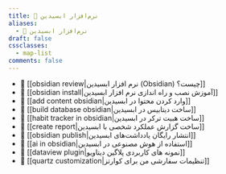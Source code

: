 ```yaml
---
title: 🔮 نرم‌افزار ابسیدین
aliases:
  - 🔮 نرم‌افزار ابسیدین
draft: false
cssclasses:
  - map-list
comments: false
---
```



<!-- QueryToSerialize: LIST without id emoji + " [[" + file.name + "|" + title + "]]" WHERE draft = false AND contains(parent, [[obsidian|🔮 نرم‌افزار ابسیدین]]) SORT order ASC -->
<!-- SerializedQuery: LIST without id emoji + " [[" + file.name + "|" + title + "]]" WHERE draft = false AND contains(parent, [[obsidian|🔮 نرم‌افزار ابسیدین]]) SORT order ASC -->
- 🌳 [[obsidian review|نرم افزار ابسیدین (Obsidian) چیست؟]]
- 🌿 [[obsidian install|آموزش نصب و راه اندازی نرم افزار ابسیدین]]
- 🌱 [[add content obsidian|وارد کردن محتوا در ابسیدین]]
- 🌱 [[build database obsidian|ساخت دیتابیس در ابسیدین]]
- 🌿 [[habit tracker in obsidian|ساخت هبیت ترکر در ابسیدین]]
- 🌱 [[create report|ساخت گزارش عملکرد شخصی با ابسیدین]]
- 🌿 [[obsidian publish|انتشار رایگان یادداشت‌های ابسیدین]]
- 🌿 [[ai in obsidian|استفاده از هوش مصنوعی در ابسیدین]]
- 🌱 [[dataview plugin|نمونه های کاربردی پلاگین دیتاویو]]
- 🌿 [[quartz customization|تنظیمات سفارشی من برای کوارتز]]
<!-- SerializedQuery END -->
